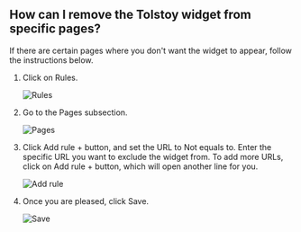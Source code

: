 ## How can I remove the Tolstoy widget from specific pages?

If there are certain pages where you don't want the widget to appear, follow the instructions below.

1. Click on Rules.

   ![Rules](https://downloads.intercomcdn.com/i/o/888903732/a35c44dec4b09c0ac3a151e0/image.png)

2. Go to the Pages subsection. 

   ![Pages](https://downloads.intercomcdn.com/i/o/888904124/4157a1454c4bdfdbf6f288c7/image.png)

3. Click Add rule + button, and set the URL to Not equals to. Enter the specific URL you want to exclude the widget from. To add more URLs, click on Add rule + button, which will open another line for you.

   ![Add rule](https://downloads.intercomcdn.com/i/o/888905027/16055d111187899bfceee870/image.png)

4. Once you are pleased, click Save.

   ![Save](https://downloads.intercomcdn.com/i/o/888905190/90925b0e342a64798c8a7387/image.png)